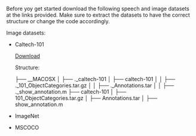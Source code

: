 Before yoy get started download the following speech and image datasets at the links provided. Make sure to extract the datasets to have the correct structure or change the code accordingly.

Image datasets:
* Caltech-101
  
  [Download](https://data.caltech.edu/records/mzrjq-6wc02)
  
  Structure:

  ├── __MACOSX
  │   ├── ._caltech-101
  │   ├── caltech-101
  │   │   ├── ._101_ObjectCategories.tar.gz
  │   │   ├── ._Annotations.tar
  │   │   ├── ._show_annotation.m
  ├── caltech-101
  │   ├── 101_ObjectCategories.tar.gz
  │   ├── Annotations.tar
  │   ├── show_annotation.m

* ImageNet

* MSCOCO
